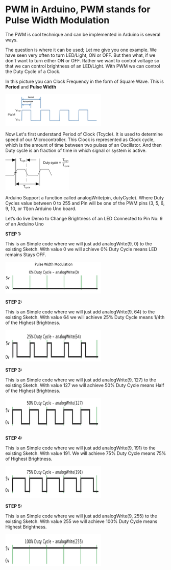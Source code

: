 # PWM in Arduino, PWM stands for Pulse Width Modulation
<p>The PWM is cool technique and can be implemented in Arduino is several ways.</p>

<p>The question is where it can be used; Let me give you one example. We have seen very often to turn LED/Light, ON or OFF. But then what, if we don't want to turn either ON or OFF. Rather we want to control voltage so that we can control brightness of an LED/Light. With PWM we can control the Duty Cycle of a Clock.</p>

<p>In this picture you can Clock Frequency in the form of Square Wave. This is <b>Period</b> and <b>Pulse Width</b></p>
<img src="https://github.com/binaryupdates/Arduino-PWM/blob/master/pwm_1.png" alt="display this" width=300 height=100 >

<p>Now Let's first understand Period of Clock (Tcycle). It is used to determine speed of our Microcontroller. This Clock is represented as Clock cycle, which is the amount of time between two pulses of an Oscillator. And then Duty cycle is an fraction of time in which signal or system is active.</p>
<img src="https://github.com/binaryupdates/Arduino-PWM/blob/master/clock_period.png" alt="display this" width=200 height=100 >


Arduino Support a function called analogWrite(pin, dutyCycle). Where Duty Cycles value between 0 to 255 and Pin will be one of the PWM pins (3, 5, 6, 9, 10, or 11)on Arduino Uno board.

Let’s do live Demo to Change Brightness of an LED Connected to Pin No: 9 of an Arduino Uno

<b>STEP 1:</b>
<p>This is an Simple code where we will just add analogWrite(9, 0) to the existing Sketch. With value 0 we will achieve 0% Duty Cycle means LED remains Stays OFF.</p>

<img src="https://github.com/binaryupdates/Arduino-PWM/blob/master/step1.gif" alt="display this" width=300 height=100 >


<b>STEP 2:</b>
<p>This is an Simple code where we will just add analogWrite(9, 64) to the existing Sketch. With value 64 we will achieve 25% Duty Cycle means 1/4th of the Highest Brightness.</p>
<img src="https://github.com/binaryupdates/Arduino-PWM/blob/master/step2.gif" alt="display this" width=300 height=100 >


<b>STEP 3:</b>
<p>This is an Simple code where we will just add analogWrite(9, 127) to the existing Sketch. With value 127 we will achieve 50% Duty Cycle means Half of the Highest Brightness.</p>
<img src="https://github.com/binaryupdates/Arduino-PWM/blob/master/step3.gif" alt="display this" width=300 height=100 >


<b>STEP 4:</b>
<p>This is an Simple code where we will just add analogWrite(9, 191) to the existing Sketch. With value 191. We will achieve 75% Duty Cycle means 75% of Highest Brightness.</p>
<img src="https://github.com/binaryupdates/Arduino-PWM/blob/master/step4.gif" alt="display this" width=300 height=100 >


<b>STEP 5:</b>
<p>This is an Simple code where we will just add analogWrite(9, 255) to the existing Sketch. With value 255 we will achieve 100% Duty Cycle means Highest Brightness.</p>
<img src="https://github.com/binaryupdates/Arduino-PWM/blob/master/step5.gif" alt="display this" width=300 height=100 >



